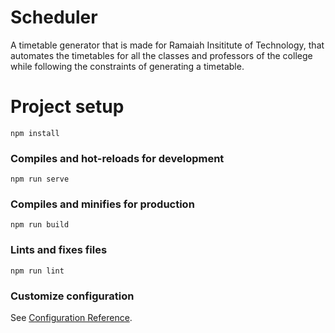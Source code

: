 # Scheduler
A timetable generator that is made for Ramaiah Insititute of Technology, that automates the timetables for all the classes and professors of the college while following the constraints of generating a timetable.

# Project setup
```
npm install
```

### Compiles and hot-reloads for development
```
npm run serve
```

### Compiles and minifies for production
```
npm run build
```

### Lints and fixes files
```
npm run lint
```

### Customize configuration
See [Configuration Reference](https://cli.vuejs.org/config/).


